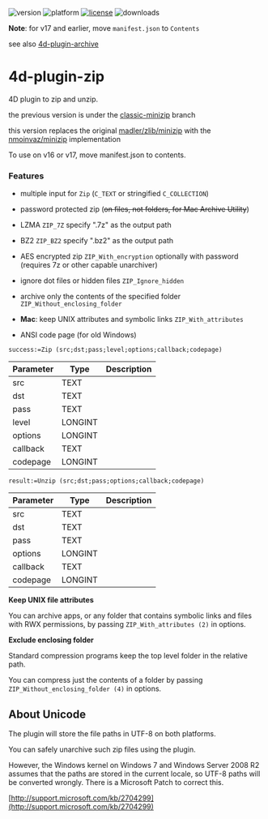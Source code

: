 ![version](https://img.shields.io/badge/version-16%2B-8331AE)
![platform](https://img.shields.io/static/v1?label=platform&message=mac-intel%20|%20mac-arm%20|%20win-64&color=blue)
[![license](https://img.shields.io/github/license/miyako/4d-plugin-zip)](LICENSE)
![downloads](https://img.shields.io/github/downloads/miyako/4d-plugin-zip/total)

**Note**: for v17 and earlier, move `manifest.json` to `Contents`

see also [4d-plugin-archive](https://github.com/miyako/4d-plugin-archive)

# 4d-plugin-zip
4D plugin to zip and unzip.

the previous version is under the [classic-minizip](https://github.com/miyako/4d-plugin-zip/tree/classic-minizip) branch

this version replaces the original [madler/zlib/minizip](https://github.com/madler/zlib/tree/master/contrib/minizip) with the [nmoinvaz/minizip](https://github.com/nmoinvaz/minizip) implementation

To use on v16 or v17, move manifest.json to contents.

### Features

* multiple input for ``Zip`` (``C_TEXT`` or stringified ``C_COLLECTION``)

* password protected zip (~~on files, not folders, for Mac Archive Utility~~)

* LZMA ``ZIP_7Z`` specify ".7z" as the output path

* BZ2 ``ZIP_BZ2`` specify ".bz2" as the output path

* AES encrypted zip ``ZIP_With_encryption`` optionally with password (requires 7z or other capable unarchiver)

* ignore dot files or hidden files ``ZIP_Ignore_hidden``

* archive only the contents of the specified folder ``ZIP_Without_enclosing_folder``

* **Mac**: keep UNIX attributes and symbolic links ``ZIP_With_attributes``

* ANSI code page (for old Windows)

```
success:=Zip (src;dst;pass;level;options;callback;codepage)
```

Parameter|Type|Description
------------|------|----
src|TEXT|
dst|TEXT|
pass|TEXT|
level|LONGINT|
options|LONGINT|
callback|TEXT|
codepage|LONGINT|

```
result:=Unzip (src;dst;pass;options;callback;codepage)
```

Parameter|Type|Description
------------|------|----
src|TEXT|
dst|TEXT|
pass|TEXT|
options|LONGINT|
callback|TEXT|
codepage|LONGINT|

**Keep UNIX file attributes**

You can archive apps, or any folder that contains symbolic links and files with RWX permissions, by passing ```ZIP_With_attributes (2)``` in options.

**Exclude enclosing folder**

Standard compression programs keep the top level folder in the relative path.

You can compress just the contents of a folder by passing ```ZIP_Without_enclosing_folder (4)``` in options.  

About Unicode
---
The plugin will store the file paths in UTF-8 on both platforms.

You can safely unarchive such zip files using the plugin.

However, the Windows kernel on Windows 7 and Windows Server 2008 R2 assumes that the paths are stored in the current locale, so UTF-8 paths will be converted wrongly. There is a Microsoft Patch to correct this.

[http://support.microsoft.com/kb/2704299](http://support.microsoft.com/kb/2704299)
